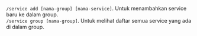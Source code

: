 `/service add [nama-group] [nama-service]`. Untuk menambahkan service baru ke dalam group.  
`/service group [nama-group]`. Untuk melihat daftar semua service yang ada di dalam group.
